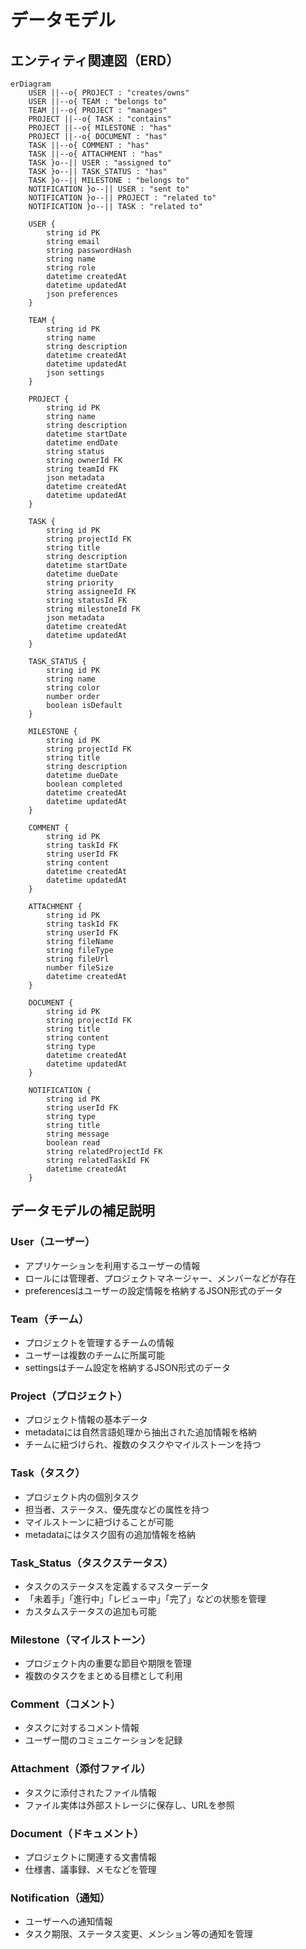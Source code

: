 # データモデル

## エンティティ関連図（ERD）

```mermaid
erDiagram
    USER ||--o{ PROJECT : "creates/owns"
    USER ||--o{ TEAM : "belongs to"
    TEAM ||--o{ PROJECT : "manages"
    PROJECT ||--o{ TASK : "contains"
    PROJECT ||--o{ MILESTONE : "has"
    PROJECT ||--o{ DOCUMENT : "has"
    TASK ||--o{ COMMENT : "has"
    TASK ||--o{ ATTACHMENT : "has"
    TASK }o--|| USER : "assigned to"
    TASK }o--|| TASK_STATUS : "has"
    TASK }o--|| MILESTONE : "belongs to"
    NOTIFICATION }o--|| USER : "sent to"
    NOTIFICATION }o--|| PROJECT : "related to"
    NOTIFICATION }o--|| TASK : "related to"
    
    USER {
        string id PK
        string email
        string passwordHash
        string name
        string role
        datetime createdAt
        datetime updatedAt
        json preferences
    }
    
    TEAM {
        string id PK
        string name
        string description
        datetime createdAt
        datetime updatedAt
        json settings
    }
    
    PROJECT {
        string id PK
        string name
        string description
        datetime startDate
        datetime endDate
        string status
        string ownerId FK
        string teamId FK
        json metadata
        datetime createdAt
        datetime updatedAt
    }
    
    TASK {
        string id PK
        string projectId FK
        string title
        string description
        datetime startDate
        datetime dueDate
        string priority
        string assigneeId FK
        string statusId FK
        string milestoneId FK
        json metadata
        datetime createdAt
        datetime updatedAt
    }
    
    TASK_STATUS {
        string id PK
        string name
        string color
        number order
        boolean isDefault
    }
    
    MILESTONE {
        string id PK
        string projectId FK
        string title
        string description
        datetime dueDate
        boolean completed
        datetime createdAt
        datetime updatedAt
    }
    
    COMMENT {
        string id PK
        string taskId FK
        string userId FK
        string content
        datetime createdAt
        datetime updatedAt
    }
    
    ATTACHMENT {
        string id PK
        string taskId FK
        string userId FK
        string fileName
        string fileType
        string fileUrl
        number fileSize
        datetime createdAt
    }
    
    DOCUMENT {
        string id PK
        string projectId FK
        string title
        string content
        string type
        datetime createdAt
        datetime updatedAt
    }
    
    NOTIFICATION {
        string id PK
        string userId FK
        string type
        string title
        string message
        boolean read
        string relatedProjectId FK
        string relatedTaskId FK
        datetime createdAt
    }
```

## データモデルの補足説明

### User（ユーザー）
- アプリケーションを利用するユーザーの情報
- ロールには管理者、プロジェクトマネージャー、メンバーなどが存在
- preferencesはユーザーの設定情報を格納するJSON形式のデータ

### Team（チーム）
- プロジェクトを管理するチームの情報
- ユーザーは複数のチームに所属可能
- settingsはチーム設定を格納するJSON形式のデータ

### Project（プロジェクト）
- プロジェクト情報の基本データ
- metadataには自然言語処理から抽出された追加情報を格納
- チームに紐づけられ、複数のタスクやマイルストーンを持つ

### Task（タスク）
- プロジェクト内の個別タスク
- 担当者、ステータス、優先度などの属性を持つ
- マイルストーンに紐づけることが可能
- metadataにはタスク固有の追加情報を格納

### Task_Status（タスクステータス）
- タスクのステータスを定義するマスターデータ
- 「未着手」「進行中」「レビュー中」「完了」などの状態を管理
- カスタムステータスの追加も可能

### Milestone（マイルストーン）
- プロジェクト内の重要な節目や期限を管理
- 複数のタスクをまとめる目標として利用

### Comment（コメント）
- タスクに対するコメント情報
- ユーザー間のコミュニケーションを記録

### Attachment（添付ファイル）
- タスクに添付されたファイル情報
- ファイル実体は外部ストレージに保存し、URLを参照

### Document（ドキュメント）
- プロジェクトに関連する文書情報
- 仕様書、議事録、メモなどを管理

### Notification（通知）
- ユーザーへの通知情報
- タスク期限、ステータス変更、メンション等の通知を管理